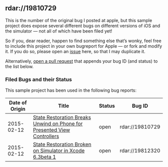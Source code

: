 ## rdar://19810729

This is the number of the original bug I posted at apple, but this sample project does expose several different bugs on different versions of iOS and the simulator — not all of which have been filed yet!

So if you, dear reader, happen to find something else that’s wonky, feel free to include this project in your own bugreport for Apple — or fork and modify it.
If you do so, please open an [issue](issues/new) here, so that I may duplicate it.

Alternatively, [open a pull request](pulls/new) that appends your bug ID (and status) to the list below.

### Filed Bugs and their Status
This sample project has been used in the following bug reports:

Date of Origin | Title | Status | Bug ID
---------------|-------|--------|-------
2015-02-12 | [State Restoration Breaks Unwind on Phone for Presented View Controllers](http://openradar.appspot.com/radar?id=5226867086852096) | open | rdar://19810729
2015-02-12 | [State Restoration Broken on Simulator in Xcode 6.3beta 1](http://openradar.appspot.com/radar?id=5817558234038272) | open | rdar://19812320

